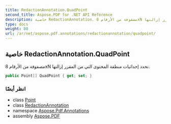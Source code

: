 ```yaml
---
title: RedactionAnnotation.QuadPoint
second_title: Aspose.PDF for .NET API Reference
description: خاصية RedactionAnnotation. مصفوفة من الأرقام 8xN تحدد إحداثيات منطقة المحتوى التي من المقرر إزالتها
type: docs
weight: 80
url: /ar/net/aspose.pdf.annotations/redactionannotation/quadpoint/
---
```

## خاصية RedactionAnnotation.QuadPoint

مصفوفة من الأرقام 8xN تحدد إحداثيات منطقة المحتوى التي من المقرر إزالتها.

```csharp
public Point[] QuadPoint { get; set; }
```

### انظر أيضًا

* class [Point](../../../aspose.pdf/point/)
* class [RedactionAnnotation](../)
* namespace [Aspose.Pdf.Annotations](../../../aspose.pdf.annotations/)
* assembly [Aspose.PDF](../../../)